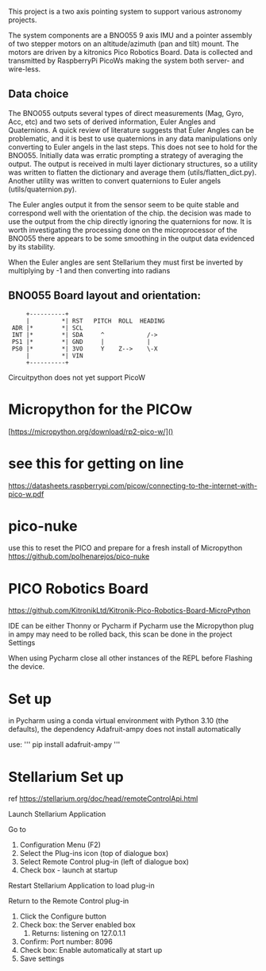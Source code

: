 
This project is a two axis pointing system to support various astronomy projects.

The system components are a BNO055 9 axis IMU and a pointer assembly of two stepper
motors on an altitude/azimuth (pan and tilt) mount.  The motors are driven by a kitronics Pico Robotics Board. 
Data is collected and transmitted by RaspberryPi PicoWs making the system both server- and wire-less.


## Data choice 
The BNO055 outputs several types of direct measurements (Mag, Gyro, Acc, etc) and two sets of derived information, Euler Angles and Quaternions.  A quick review of literature suggests that Euler Angles can be problematic, and it is best to use quaternions in any data manipulations only converting to Euler angels in the last steps. 
This does not see to hold for the BNO055.  Initially data was erratic prompting a strategy of averaging the output.  The output is received in multi layer dictionary structures, so a utility was written to flatten the dictionary and average them (utils/flatten_dict.py).  Another utility was written to convert quaternions to Euler angels (utils/quaternion.py). 

The Euler angles output it from the sensor seem to be quite stable and correspond well with the orientation of the chip.  the decision was made to use the output from the chip directly ignoring the quaternions for now. It is worth investigating the processing done on the microprocessor of the BNO055 there appears to be some smoothing in the output data evidenced by its stability. 

When the Euler angles are sent Stellarium they must first be inverted by multiplying by -1 and then converting into radians 

## BNO055 Board layout and orientation:
         +----------+
         |         *| RST   PITCH  ROLL  HEADING
     ADR |*        *| SCL
     INT |*        *| SDA     ^            /->
     PS1 |*        *| GND     |            |
     PS0 |*        *| 3VO     Y    Z-->    \-X
         |         *| VIN
         +----------+





Circuitpython does not yet support PicoW




# Micropython for the PICOw
[https://micropython.org/download/rp2-pico-w/]()

# see this for getting on line
<https://datasheets.raspberrypi.com/picow/connecting-to-the-internet-with-pico-w.pdf>

# pico-nuke
use this to reset the PICO and prepare for a fresh install of Micropython
<https://github.com/polhenarejos/pico-nuke>

# PICO Robotics Board 
https://github.com/KitronikLtd/Kitronik-Pico-Robotics-Board-MicroPython

IDE can be either Thonny or Pycharm
if Pycharm use the Micropython plug in
ampy may need to be rolled back, this scan be done in the project Settings 

When using Pycharm close all other instances of the REPL before Flashing the device.   

# Set up 
in Pycharm using a conda virtual environment with Python 3.10 (the defaults), the dependency Adafruit-ampy does not install automatically 

use: 
'''
pip install adafruit-ampy
'''

# Stellarium Set up

ref https://stellarium.org/doc/head/remoteControlApi.html

Launch Stellarium Application 

Go to 	
1. Configuration Menu (F2)
2. Select the Plug-ins icon (top of dialogue box)
3. Select Remote Control plug-in (left of dialogue box)
4. Check box - launch at startup

Restart Stellarium Application to load plug-in

Return to the Remote Control plug-in

1. Click the Configure button
2. Check box: the Server enabled box 
   1. Returns: listening on 127.0.1.1
3. Confirm: Port number: 8096
4. Check box: Enable automatically at start up 
5. Save settings
